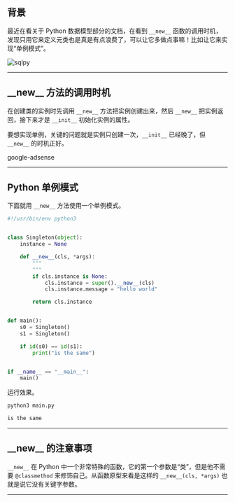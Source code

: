 ## 背景
最近在看关于 Python 数据模型部分的文档，在看到 `__new__` 函数的调用时机，发现只用它来定义元类也是真是有点浪费了，可以让它多做点事嘛！比如让它来实现“单例模式”。

![sqlpy](static/2020-22/sqlpy-0609-a.jpg)


---

## \_\_new\_\_ 方法的调用时机
在创建类的实例时先调用 `__new__` 方法把实例创建出来，然后 `__new__` 把实例返回，接下来才是 `__init__` 初始化实例的属性。

要想实现单例，关键的问题就是实例只创建一次，`__init__` 已经晚了，但 `__new__` 的时机正好。

google-adsense

---

## Python 单例模式
下面就用 `__new__` 方法使用一个单例模式。
```python
#!/usr/bin/env python3


class Singleton(object):
    instance = None

    def __new__(cls, *args):
        """
        """
        if cls.instance is None:
            cls.instance = super().__new__(cls)
            cls.instance.message = "hello world"

        return cls.instance


def main():
    s0 = Singleton()
    s1 = Singleton()

    if id(s0) == id(s1):
        print("is the same")


if __name__ == "__main__":
    main()

```
运行效果。
```bash
python3 main.py 

is the same
```
---


## \_\_new\_\_ 的注意事项
`__new__` 在 Python 中一个非常特殊的函数，它的第一个参数是“类”，但是他不需要 `@classmethod` 来修饰自己。从函数原型来看是这样的 `__new__(cls, *args)` 也就是说它没有关键字参数。


---



